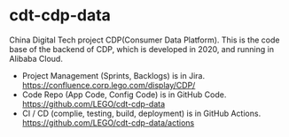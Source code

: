 # cdt-cdp-data
China Digital Tech project CDP(Consumer Data Platform).
This is the code base of the backend of CDP, which is developed in 2020, and running in Alibaba Cloud.

- Project Management (Sprints, Backlogs) is in Jira.
https://confluence.corp.lego.com/display/CDP/
- Code Repo (App Code, Config Code) is in GitHub Code.
https://github.com/LEGO/cdt-cdp-data
- CI / CD (complie, testing, build, deployment) is in GitHub Actions.
https://github.com/LEGO/cdt-cdp-data/actions
